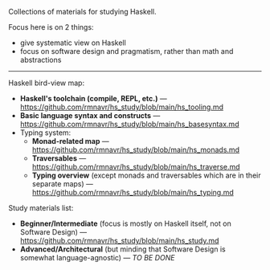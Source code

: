 Collections of materials for studying Haskell.

Focus here is on 2 things:
* give systematic view on Haskell
* focus on software design and pragmatism, rather than math and abstractions

---

Haskell bird-view map:
* **Haskell's toolchain (compile, REPL, etc.)** — https://github.com/rmnavr/hs_study/blob/main/hs_tooling.md
* **Basic language syntax and constructs** — https://github.com/rmnavr/hs_study/blob/main/hs_basesyntax.md
* Typing system:
  * **Monad-related map** — https://github.com/rmnavr/hs_study/blob/main/hs_monads.md
  * **Traversables** — https://github.com/rmnavr/hs_study/blob/main/hs_traverse.md
  * **Typing overview** (except monads and traversables which are in their separate maps) — https://github.com/rmnavr/hs_study/blob/main/hs_typing.md
  
Study materials list:
* **Beginner/Intermediate** (focus is mostly on Haskell itself, not on Software Design) — https://github.com/rmnavr/hs_study/blob/main/hs_study.md
* **Advanced/Architectural** (but minding that Software Design is somewhat language-agnostic) — *TO BE DONE*
